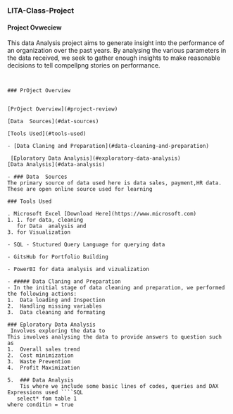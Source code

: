 ### LITA-Class-Project


#### Project Ovweciew
This data Analysis project aims to generate insight into the performance of an organization over the past years. By analysing the various parameters in the data received, we seek to gather enough insights to make reasonable decisions to tell compellpng stories on performance.

```

```
```

### PrOject Overview


[PrOject Overview](#project-review)

[Data  Sources](#dat-sources)

[Tools Used](#tools-used)

- [Data Claning and Preparation](#data-cleaning-and-preparation)

 [Eploratory Data Analysis](#exploratory-data-analysis)
[Data Analysis](#data-analysis)

- ### Data  Sources
The primary source of data used here is data sales, payment,HR data. These are open online source used for learning

### Tools Used 

. Microsoft Excel [Download Here](https://www.microsoft.com)
1. 1. for data, cleaning
   for Data  analysis and
3. for Visualization 
   
- SQL - Stuctured Query Language for querying data

- GitsHub for Portfolio Building

- PowerBI for data analysis and vizualization

- ##### Data Claning and Preparation
- In the initial stage of data cleaning and preparation, we performed the following actions:
1.	Data loading and Inspection
2.	Handling missing variables
3.	Data cleaning and formating

### Eploratory Data Analysis
 Involves exploring the data to 
This involves analysing the data to provide answers to question such as 
1.	Overall sales trend
2.	Cost minimization
3.	Waste Preventiom
4.	Profit Maximization

5.	### Data Analysis
    Tis where we include some basic lines of codes, queries and DAX Expressions used ````SQL
   select* fom table 1
where conditin = true
```









